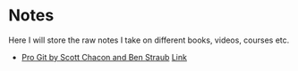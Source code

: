 # Notes

Here I will store the raw notes I take on different books, videos, courses etc. 

 - [Pro Git by Scott Chacon and Ben Straub](git-book.md) [Link](git-scm.com/book/en/v2)

